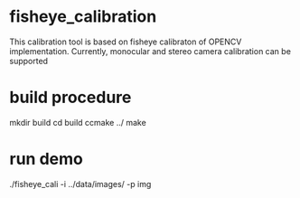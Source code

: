 # fisheye_calibration
This calibration tool is based on fisheye calibraton of OPENCV implementation. Currently, monocular and stereo camera calibration can be supported
# build procedure
mkdir build
cd build
ccmake ../
make

# run demo
 ./fisheye_cali -i ../data/images/ -p img
